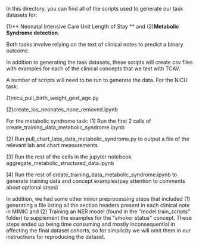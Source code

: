 In this directory, you can find all of the scripts used to generate our task datasets for:

(1)** Neonatal Intensive Care Unit Length of Stay ** and (2)**Metabolic Syndrome detection**.

Both tasks involve relying on the text of clinical notes to predict a binary outcome.

In addition to generating the task datasets, these scripts will create csv files with examples for each of the clinical concepts that we test with TCAV.

A number of scripts will need to be run to generate the data. 
For the NICU task:

(1)nicu_pull_birth_weight_gest_age.py

(2)create_los_neonates_none_removed.ipynb



For the metabolic syndrome task:
(1) Run the first 2 cells of create_training_data_metabolic_syndrome.ipynb

(2) Run pull_chart_labs_data_metabolic_syndrome.py to output a file of the relevant lab and chart measurements

(3) Run the rest of the cells in the jupyter notebook aggregate_metabolic_structured_data.ipynb 

(4) Run the rest of create_training_data_metabolic_syndrome.ipynb to generate training data and concept examples(pay attention to comments about optional steps)



In addition, we had some other minor preprocessing steps that included (1) generating a file listing all the section headers present in each clinical note in MIMIC and (2) Training an NER model (found in the "model train_scripts" folder) to supplement the examples for the "smoker status" concept. These steps ended up being time consuming and mostly inconsequential in affecting the final dataset cohorts, so for simplicity we will omit them in our instructions for reproducing the dataset.

